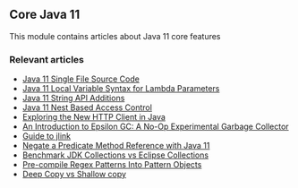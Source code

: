 ## Core Java 11

This module contains articles about Java 11 core features

### Relevant articles

- [Java 11 Single File Source Code](https://www.baeldung.com/java-single-file-source-code)
- [Java 11 Local Variable Syntax for Lambda Parameters](https://www.baeldung.com/java-var-lambda-params)
- [Java 11 String API Additions](https://www.baeldung.com/java-11-string-api)
- [Java 11 Nest Based Access Control](https://www.baeldung.com/java-nest-based-access-control)
- [Exploring the New HTTP Client in Java](https://www.baeldung.com/java-9-http-client)
- [An Introduction to Epsilon GC: A No-Op Experimental Garbage Collector](https://www.baeldung.com/jvm-epsilon-gc-garbage-collector)
- [Guide to jlink](https://www.baeldung.com/jlink)
- [Negate a Predicate Method Reference with Java 11](https://www.baeldung.com/java-negate-predicate-method-reference)
- [Benchmark JDK Collections vs Eclipse Collections](https://www.baeldung.com/jdk-collections-vs-eclipse-collections)
- [Pre-compile Regex Patterns Into Pattern Objects](https://www.baeldung.com/java-regex-pre-compile)
- [Deep Copy vs Shallow copy]()